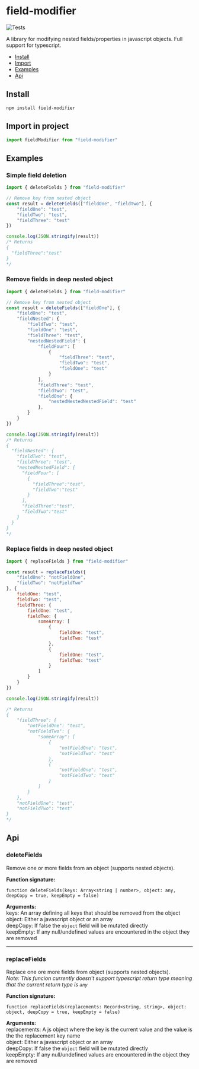 # field-modifier
![Tests](https://github.com/hampfh/field-modifier/actions/workflows/node.js.yml/badge.svg)

A library for modifying nested fields/properties in javascript objects. Full support for typescript.

* [Install](#install)
* [Import](#import-in-project)
* [Examples](#examples)
* [Api](#api)

## Install
```
npm install field-modifier
```
## Import in project
```javascript
import fieldModifier from "field-modifier"
```

## Examples
### Simple field deletion
```javascript
import { deleteFields } from "field-modifier"

// Remove key from nested object
const result = deleteFields(["fieldOne", "fieldTwo"], {
    "fieldOne": "test",
    "fieldTwo": "test",
    "fieldThree": "test"
})

console.log(JSON.stringify(result))
/* Returns 
{
  "fieldThree":"test"
}
*/
```
### Remove fields in deep nested object
```javascript
import { deleteFields } from "field-modifier"

// Remove key from nested object
const result = deleteFields(["fieldOne"], {
    "fieldOne": "test",
    "fieldNested": {
        "fieldTwo": "test",
        "fieldOne": "test",
        "fieldThree": "test",
        "nestedNestedField": {
            "fieldFour": [
                {
                    "fieldThree": "test",
                    "fieldTwo": "test",
                    "fieldOne": "test"
                }
            ],
            "fieldThree": "test",
            "fieldTwo": "test",
            "fieldOne": {
                "nestedNestedNestedField": "test"
            },
        }
    }
})

console.log(JSON.stringify(result))
/* Returns
{
  "fieldNested": {
    "fieldTwo": "test",
    "fieldThree": "test",
    "nestedNestedField": {
      "fieldFour": [
        {
          "fieldThree":"test",
          "fieldTwo":"test"
        }
      ],
      "fieldThree":"test",
      "fieldTwo":"test"
    }
  }
}
*/
```

### Replace fields in deep nested object
```javascript
import { replaceFields } from "field-modifier"

const result = replaceFields({
    "fieldOne": "notFieldOne",
    "fieldTwo": "notFieldTwo"
}, {
    fieldOne: "test",
    fieldTwo: "test",
    fieldThree: {
        fieldOne: "test",
        fieldTwo: {
            someArray: [
                {
                    fieldOne: "test",
                    fieldTwo: "test"
                },
                {
                    fieldOne: "test",
                    fieldTwo: "test"
                }
            ]
        }
    }
})

console.log(JSON.stringify(result))

/* Returns
{
    "fieldThree": {
        "notFieldOne": "test",
        "notFieldTwo": {
            "someArray": [
                {
                    "notFieldOne": "test",
                    "notFieldTwo": "test"
                },
                {
                    "notFieldOne": "test",
                    "notFieldTwo": "test"
                }
            ]
        }
    },
    "notFieldOne": "test",
    "notFieldTwo": "test"
}
*/
```

## Api
### deleteFields
Remove one or more fields from an object (supports nested objects).

**Function signature:**
```
function deleteFields(keys: Array<string | number>, object: any, deepCopy = true, keepEmpty = false)
```

**Arguments:**  
keys: An array defining all keys that should be removed from the object  
object: Either a javascript object or an array  
deepCopy: If false the `object` field will be mutated directly  
keepEmpty: If any null/undefined values are encountered in the object they are removed
  
---
### replaceFields
Replace one ore more fields from object (supports nested objects).  
*Note: This funcion currently doesn't support typescript return type meaning that the current return type is `any`*

**Function signature:**
```
function replaceFields(replacements: Record<string, string>, object: object, deepCopy = true, keepEmpty = false)
```

**Arguments:**  
replacements: A js object where the key is the current value and the value is the the replacement key name  
object: Either a javascript object or an array  
deepCopy: If false the `object` field will be mutated directly  
keepEmpty: If any null/undefined values are encountered in the object they are removed  

